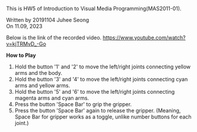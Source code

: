 This is HW5 of Introduction to Visual Media Programming(MAS2011-01).

Written by 20191104 Juhee Seong   
On 11.09, 2023


Below is the link of the recorded video.
https://www.youtube.com/watch?v=kjTRMvD_-Go


**How to Play**
1. Hold the button '1' and '2' to move the left/right joints connecting yellow arms and the body.
2. Hold the button '3' and '4' to move the left/right joints connecting cyan arms and yellow arms.
3. Hold the button '5' and '6' to move the left/right joints connecting magenta arms and cyan arms.
4. Press the button 'Space Bar' to grip the gripper.
5. Press the button 'Space Bar' again to release the gripper. (Meaning, Space Bar for gripper works as a toggle, unlike number buttons for each joint.)
